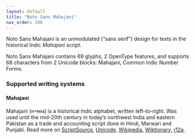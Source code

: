 ```yaml
---
layout: default
title: "Noto Sans Mahajani"
nav_order: 100
---
```

Noto Sans Mahajani is an unmodulated (“sans serif”) design for texts in the historical Indic _Mahajani_ script. 

Noto Sans Mahajani contains 69 glyphs, 2 OpenType features, and supports 68 characters from 2 Unicode blocks: Mahajani, Common Indic Number Forms.


### Supported writing systems


#### Mahajani

Mahajani (<span class='autonym'>𑅬𑅱𑅛𑅧𑅑‎</span>) is a historical Indic alphabet, written left-to-right. Was used until the mid-20th century in today’s northwest India and eastern Pakistan as a trade and accounting script done in Hindi, Marwari and Punjabi. Read more on [ScriptSource](https://scriptsource.org/scr/Mahj), [Unicode](https://www.unicode.org/versions/Unicode13.0.0/ch15.pdf#G89564), [Wikipedia](https://en.wikipedia.org/wiki/ISO_15924:Mahj), [Wiktionary](https://en.wiktionary.org/wiki/Category:Mahajani_script), [r12a](https://r12a.github.io/scripts/links?iso=Mahj).

